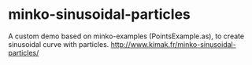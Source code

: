 minko-sinusoidal-particles
==========================

A custom demo based on minko-examples (PointsExample.as), to create sinusoidal curve with particles.
http://www.kimak.fr/minko-sinusoidal-particles/
